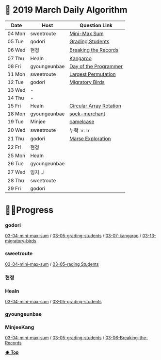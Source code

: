 # 🌿 2019 March Daily Algorithm


| Date |  Host       |  Question Link                                                             |
|------| ----------- | -------------------------------------------------------------------------- |
|04 Mon| sweetroute | [Mini-Max Sum](https://www.hackerrank.com/challenges/mini-max-sum) |
|05 Tue| godori | [Grading Students](https://www.hackerrank.com/challenges/grading) |
|06 Wed| 현정 | [Breaking the Records](https://www.hackerrank.com/challenges/breaking-best-and-worst-records)|
|07 Thu| HeaIn | [Kangaroo](https://www.hackerrank.com/challenges/kangaroo) |
|08 Fri| gyoungeunbae | [Day of the Programmer](https://www.hackerrank.com/challenges/day-of-the-programmer) |
|11 Mon| sweetroute | [Largest Permutation](https://www.hackerrank.com/challenges/largest-permutation) |
|12 Tue| godori | [Migratory Birds](https://www.hackerrank.com/challenges/migratory-birds) |
|13 Wed| - | |
|14 Thu| - | |
|15 Fri| HeaIn | [Circular Array Rotation](https://www.hackerrank.com/challenges/circular-array-rotation) |
|18 Mon| gyoungeunbae |[sock-merchant](https://www.hackerrank.com/challenges/sock-merchant) |
|19 Tue| Minjee |[camelcase](https://www.hackerrank.com/challenges/camelcase) |
|20 Wed| sweetroute | 누락 ㅠ.ㅠ |
|21 Thu| godori | [Marse Exploration](https://www.hackerrank.com/challenges/mars-exploration)|
|22 Fri| 현정 | |
|25 Mon| HeaIn | |
|26 Tue| gyoungeunbae | |
|27 Wed| 밍지 ..!     | |
|28 Thu| sweetroute | |
|29 Fri| godori | |


#  👩‍💻Progress

### godori 
[03-04-mini-max-sum](https://github.com/godori/today-algorithm/blob/master/03-04-mini-max-sum.py)
/ [03-05-grading-students](https://github.com/godori/today-algorithm/blob/master/03-05-grading-students.py)
/ [03-07-kangaroo](https://github.com/godori/today-algorithm/blob/master/03-07-kangaroo.py)
/ [03-13-migratory-birds](https://github.com/godori/today-algorithm/blob/master/03-13-migratory-birds.py)
### sweetroute
[03-04-mini-max-sum](https://sweetroute.tistory.com/entry/HackerRankCMiniMax-Sum)
/ [03-05-rading Students](https://sweetroute.tistory.com/entry/HackerRankCMars-Exploration)
### 현정
### HeaIn
[03-04-mini-max-sum](https://github.com/HeaIn/TodayAlgorithm/blob/master/0304MinMaxSum.java)
/ [03-05-grading-students](https://github.com/HeaIn/TodayAlgorithm/blob/master/0305GradingStudents.java)

### gyoungeunbae
### MinjeeKang
[03-04-mini-max-sum](https://github.com/MinjeeKang/devSkill/blob/master/todayAlgorithm/0304_javascriptNodeJS_MiniMaxSum.txt)
/ [03-05-grading-students](https://github.com/MinjeeKang/devSkill/blob/master/todayAlgorithm/0305_javascriptNodeJS_Grading%20Students.txt) / [03-06-Breaking-the-Records](https://github.com/MinjeeKang/devSkill/blob/master/todayAlgorithm/0306_javascriptNodeJS_BreakingtheRecords.txt)

**[⬆ Top](#)**

